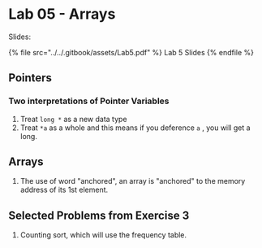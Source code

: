 # Lab 05 - Arrays

Slides:

{% file src="../../.gitbook/assets/Lab5.pdf" %}
Lab 5 Slides
{% endfile %}

## Pointers

### Two interpretations of Pointer Variables

1. Treat `long *` as a new data type
2. Treat `*a` as a whole and this means if you deference `a` , you will get a long.

## Arrays

1. The use of word "anchored", an array is "anchored"  to the memory address of its 1st element.

## Selected Problems from Exercise 3

1. Counting sort, which will use the frequency table.
